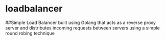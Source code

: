 # loadbalancer
##Simple Load Balancer built using Golang that acts as a reverse proxy server and distributes incoming requests between servers using a simple round robing technique
